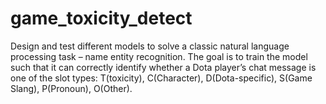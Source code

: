# game_toxicity_detect

Design and test different models to solve a classic natural language processing task – name entity recognition. The goal is to train the model such that it can correctly identify whether a Dota player’s chat message is one of the slot types: T(toxicity), C(Character), D(Dota-specific), S(Game Slang), P(Pronoun), O(Other).
